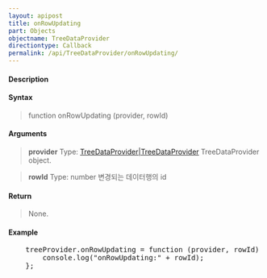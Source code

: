 ```yaml
---
layout: apipost
title: onRowUpdating
part: Objects
objectname: TreeDataProvider
directiontype: Callback
permalink: /api/TreeDataProvider/onRowUpdating/
---
```



#### Description

> 

#### Syntax

> function onRowUpdating (provider, rowId)

#### Arguments

> **provider**
> Type: [TreeDataProvider\|TreeDataProvider](/api/TreeDataProvider/)
> TreeDataProvider object.

> **rowId**
> Type: number
> 변경되는 데이터행의 id

#### Return

> None.

#### Example

<pre class="prettyprint">
    treeProvider.onRowUpdating = function (provider, rowId) {
        console.log("onRowUpdating:" + rowId);
    };
</pre>

